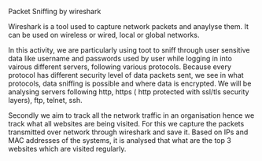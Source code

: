 Packet Sniffing by wireshark

Wireshark is a tool used to capture network packets and anaylyse them. It can be used on wireless or wired, local or global networks.

In this activity, we are particularly using toot to sniff through user sensitive data like username and passwords used by user while logging in into vairous different servers, following various protocols.
Because every protocol has different security level of data packets sent, we see in what protocols, data sniffing is possible and where data is encrypted.
We will be analysing servers following http, https ( http protected with ssl/tls security layers), ftp, telnet, ssh.

Secondly we aim to track all the network traffic in an organisation hence we track what all websites are being visited.
For this we capture the packets transmitted over network through wireshark and save it. Based on IPs and MAC addresses of the systems, it is analysed that what are the top 3 websites which are visited regularly. 
